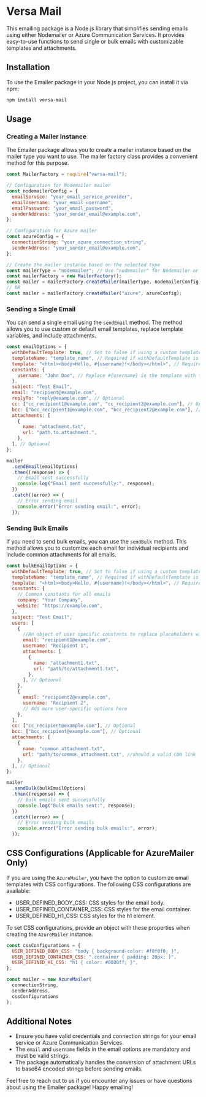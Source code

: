 # Versa Mail

This emailing package is a Node.js library that simplifies sending emails using either Nodemailer or Azure Communication Services. It provides easy-to-use functions to send single or bulk emails with customizable templates and attachments.

## Installation

To use the Emailer package in your Node.js project, you can install it via npm:

```bash
npm install versa-mail
```

## Usage

### Creating a Mailer Instance

The Emailer package allows you to create a mailer instance based on the mailer type you want to use. The mailer factory class provides a convenient method for this purpose.

```javascript
const MailerFactory = require("versa-mail");

// Configuration for Nodemailer mailer
const nodemailerConfig = {
  emailService: "your_email_service_provider",
  emailUsername: "your_email_username",
  emailPassword: "your_email_password",
  senderAddress: "your_sender_email@example.com",
};

// Configuration for Azure mailer
const azureConfig = {
  connectionString: "your_azure_connection_string",
  senderAddress: "your_sender_email@example.com",
};

// Create the mailer instance based on the selected type
const mailerType = "nodemailer"; // Use "nodemailer" for Nodemailer or "azure" for Azure Email Service
const mailerFactory = new MailerFactory();
const mailer = mailerFactory.createMailer(mailerType, nodemailerConfig);
// OR
const mailer = mailerFactory.createMailer("azure", azureConfig);
```

### Sending a Single Email

You can send a single email using the `sendEmail` method. The method allows you to use custom or default email templates, replace template variables, and include attachments.

```javascript
const emailOptions = {
  withDefaultTemplate: true, // Set to false if using a custom template
  templateName: "template_name", // Required if withDefaultTemplate is true
  template: "<html><body>Hello, #{username}!</body></html>", // Required if withDefaultTemplate is false
  constants: {
    username: "John Doe", // Replace #{username} in the template with this value
  },
  subject: "Test Email",
  email: "recipient@example.com",
  replyTo: "reply@example.com", // Optional
  cc: ["cc_recipient1@example.com", "cc_recipient2@example.com"], // Optional
  bcc: ["bcc_recipient1@example.com", "bcc_recipient2@example.com"], // Optional
  attachments: [
    {
      name: "attachment.txt",
      url: "path.to.attachment.",
    },
  ], // Optional
};

mailer
  .sendEmail(emailOptions)
  .then((response) => {
    // Email sent successfully
    console.log("Email sent successfully:", response);
  })
  .catch((error) => {
    // Error sending email
    console.error("Error sending email:", error);
  });
```

### Sending Bulk Emails

If you need to send bulk emails, you can use the `sendBulk` method. This method allows you to customize each email for individual recipients and include common attachments for all emails.

```javascript
const bulkEmailOptions = {
  withDefaultTemplate: true, // Set to false if using a custom template
  templateName: "template_name", // Required if withDefaultTemplate is true
  template: "<html><body>Hello, #{username}!</body></html>", // Required if withDefaultTemplate is false
  constants: {
    // Common constants for all emails
    company: "Your Company",
    website: "https://example.com",
  },
  subject: "Test Email",
  users: [
    {
      //An object of user specific constants to replace placeholders within the html. User specific Attachments can be handled seperately.
      email: "recipient1@example.com",
      username: "Recipient 1",
      attachments: [
        {
          name: "attachment1.txt",
          url: "path/to/attachment1.txt",
        },
      ], // Optional
    },
    {
      email: "recipient2@example.com",
      username: "Recipient 2",
      // Add more user-specific options here
    },
  ],
  cc: ["cc_recipient@example.com"], // Optional
  bcc: ["bcc_recipient@example.com"], // Optional
  attachments: [
    {
      name: "common_attachment.txt",
      url: "path/to/common_attachment.txt", //should a valid CDN link
    },
  ], // Optional
};

mailer
  .sendBulk(bulkEmailOptions)
  .then((response) => {
    // Bulk emails sent successfully
    console.log("Bulk emails sent:", response);
  })
  .catch((error) => {
    // Error sending bulk emails
    console.error("Error sending bulk emails:", error);
  });
```

## CSS Configurations (Applicable for AzureMailer Only)

If you are using the `AzureMailer`, you have the option to customize email templates with CSS configurations. The following CSS configurations are available:

- USER_DEFINED_BODY_CSS: CSS styles for the email body.
- USER_DEFINED_CONTAINER_CSS: CSS styles for the email container.
- USER_DEFINED_H1_CSS: CSS styles for the h1 element.

To set CSS configurations, provide an object with these properties when creating the `AzureMailer` instance.

```javascript
const cssConfigurations = {
  USER_DEFINED_BODY_CSS: "body { background-color: #f0f0f0; }",
  USER_DEFINED_CONTAINER_CSS: ".container { padding: 20px; }",
  USER_DEFINED_H1_CSS: "h1 { color: #0080ff; }",
};

const mailer = new AzureMailer(
  connectionString,
  senderAddress,
  cssConfigurations
);
```

## Additional Notes

- Ensure you have valid credentials and connection strings for your email service or Azure Communication Services.
- The `email` and `username` fields in the email options are mandatory and must be valid strings.
- The package automatically handles the conversion of attachment URLs to base64 encoded strings before sending emails.

Feel free to reach out to us if you encounter any issues or have questions about using the Emailer package! Happy emailing!
